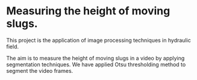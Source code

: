 # Measuring the height of moving slugs.

This project is the application of image processing techniques in hydraulic field.

The aim is to measure the height of moving slugs in a video by applying segmentation techniques. We have applied Otsu thresholding method to segment the video frames.

